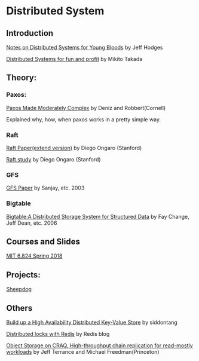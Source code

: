 # Distributed System


## Introduction
[Notes on Distributed Systems for Young Bloods](https://www.somethingsimilar.com/2013/01/14/notes-on-distributed-systems-for-young-bloods/) by Jeff Hodges

[Distributed Systems for fun and profit](http://book.mixu.net/distsys/)
by Mikito Takada

## Theory:
### Paxos:


[Paxos Made Moderately Complex](http://paxos.systems/) by Deniz and Robbert(Cornell) 

Explained why, how, when paxos works in a pretty simple way.


### Raft
[Raft Paper(extend version)](ramcloud.stanford.edu/raft.pdf) by Diego Ongaro (Stanford)

[Raft study](https://ramcloud.stanford.edu/%7Eongaro/userstudy/) by Diego Ongaro (Stanford)

### GFS
[GFS Paper](https://static.googleusercontent.com/media/research.google.com/en//archive/gfs-sosp2003.pdf) by Sanjay, etc. 2003

### Bigtable
[Bigtable:A Distributed Storage System for Structured Data](https://static.googleusercontent.com/media/research.google.com/en//archive/bigtable-osdi06.pdf) by Fay Change, Jeff Dean, etc. 2006



## Courses and Slides

[MIT 6.824 Spring 2018](http://nil.csail.mit.edu/6.824/2018/schedule.html)


## Projects:
[Sheepdog](http://sheepdog.github.io/sheepdog/)

## Others

[Build up a High Availability Distributed Key-Value Store](https://medium.com/@siddontang/build-up-a-high-availability-distributed-key-value-store-b4e02bc46e9e) by siddontang


[Distributed locks with Redis](https://redis.io/topics/distlock) by Redis blog


[Object Storage on CRAQ, High-throughput chain replication for read-mostly workloads](http://sns.cs.princeton.edu/docs/craq-usenix09.pdf) by Jeff Terrance and Michael Freedman(Princeton)